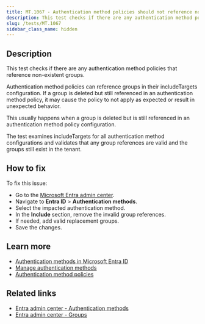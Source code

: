 ```yaml
---
title: MT.1067 - Authentication method policies should not reference non-existent groups.
description: This test checks if there are any authentication method policies that reference non-existent groups.
slug: /tests/MT.1067
sidebar_class_name: hidden
---
```


## Description

This test checks if there are any authentication method policies that reference non-existent groups.

Authentication method policies can reference groups in their includeTargets configuration. If a group is deleted but still referenced in an authentication method policy, it may cause the policy to not apply as expected or result in unexpected behavior.

This usually happens when a group is deleted but is still referenced in an authentication method policy configuration.

The test examines includeTargets for all authentication method configurations and validates that any group references are valid and the groups still exist in the tenant.

## How to fix

To fix this issue:

- Go to the [Microsoft Entra admin center](https://entra.microsoft.com).
- Navigate to **Entra ID** > **Authentication methods**.
- Select the impacted authentication method.
- In the **Include** section, remove the invalid group references.
- If needed, add valid replacement groups.
- Save the changes.

## Learn more

- [Authentication methods in Microsoft Entra ID](https://learn.microsoft.com/entra/identity/authentication/concept-authentication-methods)
- [Manage authentication methods](https://learn.microsoft.com/entra/identity/authentication/concept-authentication-methods-manage)
- [Authentication method policies](https://learn.microsoft.com/entra/identity/authentication/concept-authentication-methods-activities)

## Related links

- [Entra admin center - Authentication methods](https://entra.microsoft.com/#view/Microsoft_AAD_IAM/AuthenticationMethodsMenuBlade/~/AdminAuthMethods/fromNav/Identity)
- [Entra admin center - Groups](https://entra.microsoft.com/#view/Microsoft_AAD_IAM/GroupsManagementMenuBlade/~/AllGroups/menuId/AllGroups)
